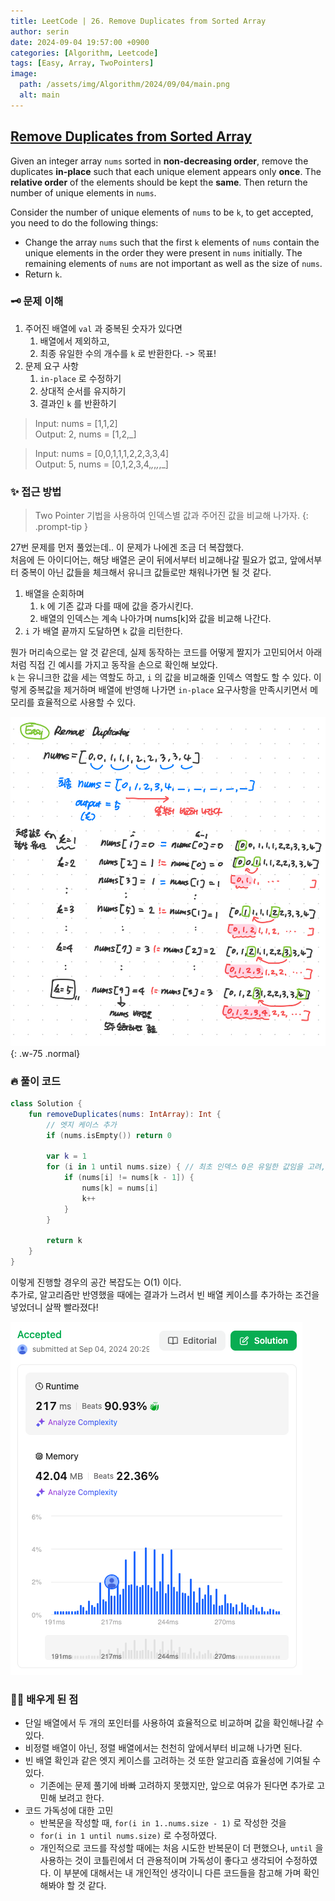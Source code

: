 ```yaml
---
title: LeetCode | 26. Remove Duplicates from Sorted Array
author: serin
date: 2024-09-04 19:57:00 +0900
categories: [Algorithm, Leetcode]
tags: [Easy, Array, TwoPointers]
image:
  path: /assets/img/Algorithm/2024/09/04/main.png
  alt: main
---
```


## [Remove Duplicates from Sorted Array](https://leetcode.com/problems/remove-duplicates-from-sorted-array/description)

Given an integer array `nums` sorted in **non-decreasing order**, remove the duplicates **in-place** such that each unique element appears only **once**. The **relative order** of the elements should be kept the **same**. Then return the number of unique elements in `nums`.

Consider the number of unique elements of `nums` to be `k`, to get accepted, you need to do the following things:

- Change the array `nums` such that the first `k` elements of `nums` contain the unique elements in the order they were present in `nums` initially. The remaining elements of `nums` are not important as well as the size of `nums`.
- Return `k`.


### 🗝️ 문제 이해
1. 주어진 배열에 `val` 과 중복된 숫자가 있다면
   1. 배열에서 제외하고,
   2. 최종 유일한 수의 개수를 `k` 로 반환한다. -> 목표!
2. 문제 요구 사항
   1. `in-place` 로 수정하기
   2. 상대적 순서를 유지하기
   3. 결과인 `k` 를 반환하기

> Input: nums = [1,1,2]  
> Output: 2, nums = [1,2,_]

>Input: nums = [0,0,1,1,1,2,2,3,3,4]  
> Output: 5, nums = [0,1,2,3,4,_,_,_,_,_]

### ✨ 접근 방법

> Two Pointer 기법을 사용하여 인덱스별 값과 주어진 값을 비교해 나가자.
{: .prompt-tip }

27번 문제를 먼저 풀었는데.. 이 문제가 나에겐 조금 더 복잡했다.  
처음에 든 아이디어는, 해당 배열은 굳이 뒤에서부터 비교해나갈 필요가 없고, 앞에서부터 중복이 아닌 값들을 체크해서 유니크 값들로만 채워나가면 될 것 같다.

1. 배열을 순회하며
   1. `k` 에 기존 값과 다를 때에 값을 증가시킨다.
   2. 배열의 인덱스는 계속 나아가며 nums[k]와 값을 비교해 나간다. 
2. `i` 가 배열 끝까지 도달하면 `k` 값을 리턴한다.

뭔가 머리속으로는 알 것 같은데, 실제 동작하는 코드를 어떻게 짤지가 고민되어서 아래처럼 직접 긴 예시를 가지고 동작을 손으로 확인해 보았다.  
`k` 는 유니크한 값을 세는 역할도 하고, `i` 의 값을 비교해줄 인덱스 역할도 할 수 있다. 이렇게 중복값을 제거하며 배열에 반영해 나가면 `in-place` 요구사항을 만족시키면서 메모리를 효율적으로 사용할 수 있다.

![example](/assets/img/Algorithm/2024/09/04/example.jpeg){: .w-75 .normal}

### 🔥 풀이 코드

```kotlin
class Solution {
    fun removeDuplicates(nums: IntArray): Int {
        // 엣지 케이스 추가
        if (nums.isEmpty()) return 0

        var k = 1
        for (i in 1 until nums.size) { // 최초 인덱스 0은 유일한 값임을 고려, until 가독성 고려
            if (nums[i] != nums[k - 1]) {
                nums[k] = nums[i]
                k++
            }
        }

        return k
    }
}
```

이렇게 진행할 경우의 공간 복잡도는 O(1) 이다.  
추가로, 알고리즘만 반영했을 때에는 결과가 느려서 빈 배열 케이스를 추가하는 조건을 넣었더니 살짝 빨라졌다!

![result](/assets/img/Algorithm/2024/09/04/result.png)

### 🙆‍♀️ 배우게 된 점

- 단일 배열에서 두 개의 포인터를 사용하여 효율적으로 비교하며 값을 확인해나갈 수 있다.
- 비정렬 배열이 아닌, 정렬 배열에서는 천천히 앞에서부터 비교해 나가면 된다.
- 빈 배열 확인과 같은 엣지 케이스를 고려하는 것 또한 알고리즘 효율성에 기여될 수 있다.
  - 기존에는 문제 풀기에 바빠 고려하지 못했지만, 앞으로 여유가 된다면 추가로 고민해 보려고 한다.
- 코드 가독성에 대한 고민
  - 반복문을 작성할 때, `for(i in 1..nums.size - 1)` 로 작성한 것을
  - `for(i in 1 until nums.size)` 로 수정하였다.
  - 개인적으로 코드를 작성할 때에는 처음 시도한 반복문이 더 편했으나, `until` 을 사용하는 것이 코틀린에서 더 관용적이며 가독성이 좋다고 생각되어 수정하였다. 이 부분에 대해서는 내 개인적인 생각이니 다른 코드들을 참고해 가며 확인해봐야 할 것 같다.
